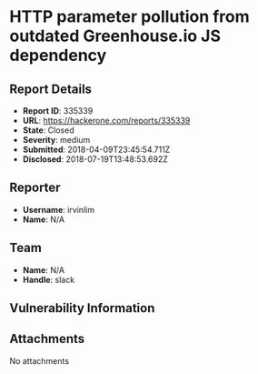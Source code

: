 # HTTP parameter pollution from outdated Greenhouse.io JS dependency

## Report Details
- **Report ID**: 335339
- **URL**: https://hackerone.com/reports/335339
- **State**: Closed
- **Severity**: medium
- **Submitted**: 2018-04-09T23:45:54.711Z
- **Disclosed**: 2018-07-19T13:48:53.692Z

## Reporter
- **Username**: irvinlim
- **Name**: N/A

## Team
- **Name**: N/A
- **Handle**: slack

## Vulnerability Information


## Attachments
No attachments
